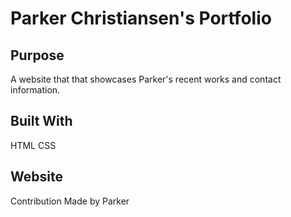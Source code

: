 # Parker Christiansen's Portfolio
## Purpose
A website that that showcases Parker's recent works and contact information.

## Built With
HTML
CSS

## Website


Contribution
Made by Parker
